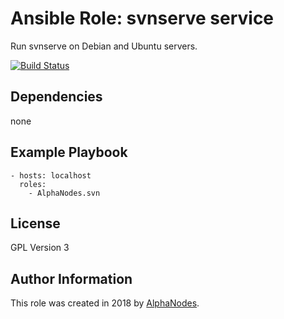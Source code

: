 # Ansible Role: svnserve service

Run svnserve on Debian and Ubuntu servers.

[![Build Status](https://travis-ci.org/AlphaNodes/ansible-svn.svg?branch=master)](https://travis-ci.org/AlphaNodes/ansible-svn)

## Dependencies

  none

## Example Playbook

    - hosts: localhost
      roles:
        - AlphaNodes.svn

## License

GPL Version 3

## Author Information

This role was created in 2018 by [AlphaNodes](https://alphanodes.com/).
